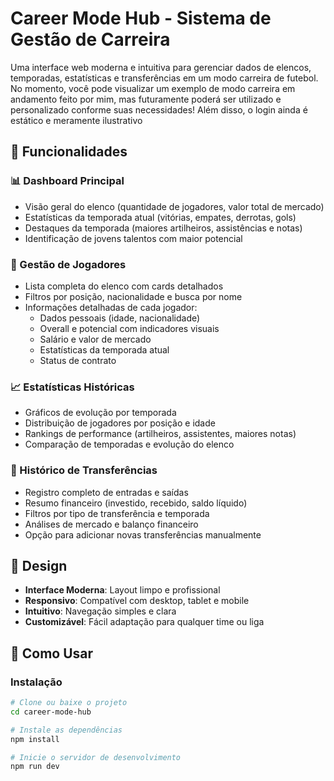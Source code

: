 # Career Mode Hub - Sistema de Gestão de Carreira

Uma interface web moderna e intuitiva para gerenciar dados de elencos, temporadas, estatísticas e transferências em um modo carreira de futebol. No momento, você pode visualizar um exemplo de modo carreira em andamento feito por mim, mas futuramente poderá ser utilizado e personalizado conforme suas necessidades!
Além disso, o login ainda é estático e meramente ilustrativo

## 🎯 Funcionalidades

### 📊 Dashboard Principal
- Visão geral do elenco (quantidade de jogadores, valor total de mercado)
- Estatísticas da temporada atual (vitórias, empates, derrotas, gols)
- Destaques da temporada (maiores artilheiros, assistências e notas)
- Identificação de jovens talentos com maior potencial

### 👥 Gestão de Jogadores
- Lista completa do elenco com cards detalhados
- Filtros por posição, nacionalidade e busca por nome
- Informações detalhadas de cada jogador:
  - Dados pessoais (idade, nacionalidade)
  - Overall e potencial com indicadores visuais
  - Salário e valor de mercado
  - Estatísticas da temporada atual
  - Status de contrato

### 📈 Estatísticas Históricas
- Gráficos de evolução por temporada
- Distribuição de jogadores por posição e idade
- Rankings de performance (artilheiros, assistentes, maiores notas)
- Comparação de temporadas e evolução do elenco

### 🔄 Histórico de Transferências
- Registro completo de entradas e saídas
- Resumo financeiro (investido, recebido, saldo líquido)
- Filtros por tipo de transferência e temporada
- Análises de mercado e balanço financeiro
- Opção para adicionar novas transferências manualmente

## 🎨 Design

- **Interface Moderna**: Layout limpo e profissional
- **Responsivo**: Compatível com desktop, tablet e mobile
- **Intuitivo**: Navegação simples e clara
- **Customizável**: Fácil adaptação para qualquer time ou liga

## 🚀 Como Usar

### Instalação
```bash
# Clone ou baixe o projeto
cd career-mode-hub

# Instale as dependências
npm install

# Inicie o servidor de desenvolvimento
npm run dev
